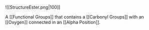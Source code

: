 ![[StructureEster.png|100]]

A [[Functional Groups]] that contains a [[Carbonyl Groups]] with an [[Oxygen]] connected in an [[Alpha Position]].

